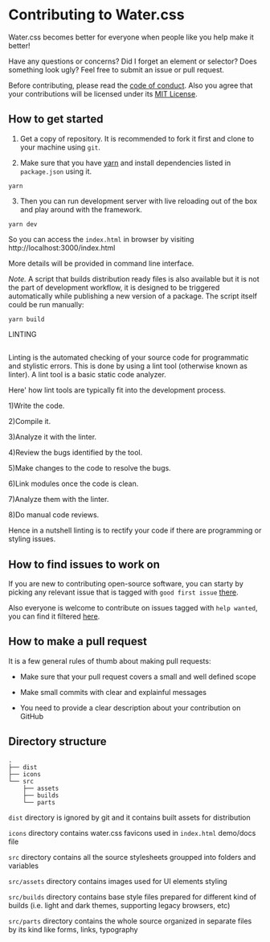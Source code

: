 # Contributing to Water.css

Water.css becomes better for everyone when people like you help make it better!

Have any questions or concerns? Did I forget an element or selector? Does something look ugly? Feel free to submit an issue or pull request.

Before contributing, please read the [code of conduct](CODE_OF_CONDUCT.md). Also you agree that your contributions will be licensed under its [MIT License](./LICENSE.md).

## How to get started

1. Get a copy of repository. It is recommended to fork it first and clone to your machine using `git`.

2. Make sure that you have [yarn](https://yarnpkg.com) and install dependencies listed in `package.json` using it.

```
yarn
```

3. Then you can run development server with live reloading out of the box and play around with the framework.

```
yarn dev
```

So you can access the `index.html` in browser by visiting http://localhost:3000/index.html

More details will be provided in command line interface.

*Note.* A script that builds distribution ready files is also available but it is not the part of development workflow, it is designed to be triggered automatically while publishing a new version of a package. The script itself could be run manually:

```
yarn build
```


LINTING
##

Linting is the automated checking of your source code for programmatic and stylistic errors. This is done by using a lint tool (otherwise known as linter). A lint tool is a basic static code analyzer.


Here' how lint tools are typically fit into the development process.

1)Write the code.


2)Compile it.


3)Analyze it with the linter.


4)Review the bugs identified by the tool.


5)Make changes to the code to resolve the bugs.


6)Link modules once the code is clean.


7)Analyze them with the linter.


8)Do manual code reviews.

Hence in a nutshell linting is to rectify your code if there are programming or styling issues.

## How to find issues to work on

If you are new to contributing open-source software, you can starty by picking any relevant issue that is tagged with `good first issue` [there](
https://github.com/kognise/water.css/contribute).

Also everyone is welcome to contribute on issues tagged with `help wanted`, you can find it filtered [here](https://github.com/kognise/water.css/issues?q=is%3Aopen+is%3Aissue+label%3A%22help+wanted%22).


## How to make a pull request

It is a few general rules of thumb about making pull requests:

* Make sure that your pull request covers a small and well defined scope

* Make small commits with clear and explainful messages

* You need to provide a clear description about your contribution on GitHub

## Directory structure

```
.
├── dist
├── icons
└── src
    ├── assets
    ├── builds
    └── parts
```

`dist` directory is ignored by git and it contains built assets for distribution

`icons` directory contains water.css favicons used in `index.html` demo/docs file

`src` directory contains all the source stylesheets groupped into folders and variables

`src/assets` directory contains images used for UI elements styling

`src/builds` directory contains base style files prepared for different kind of builds (i.e. light and dark themes, supporting legacy browsers, etc)

`src/parts` directory contains the whole source organized in separate files by its kind like forms, links, typography
